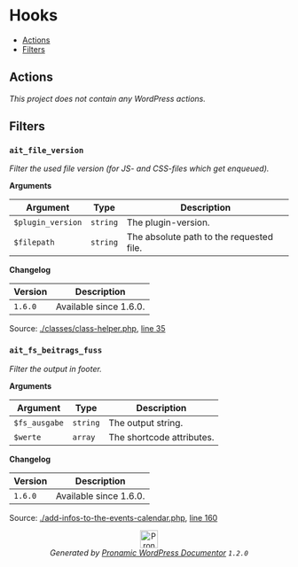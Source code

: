 # Hooks

- [Actions](#actions)
- [Filters](#filters)

## Actions

*This project does not contain any WordPress actions.*

## Filters

### `ait_file_version`

*Filter the used file version (for JS- and CSS-files which get enqueued).*

**Arguments**

Argument | Type | Description
-------- | ---- | -----------
`$plugin_version` | `string` | The plugin-version.
`$filepath` | `string` | The absolute path to the requested file.

**Changelog**

Version | Description
------- | -----------
`1.6.0` | Available since 1.6.0.

Source: [./classes/class-helper.php](classes/class-helper.php), [line 35](classes/class-helper.php#L35-L43)

### `ait_fs_beitrags_fuss`

*Filter the output in footer.*

**Arguments**

Argument | Type | Description
-------- | ---- | -----------
`$fs_ausgabe` | `string` | The output string.
`$werte` | `array` | The shortcode attributes.

**Changelog**

Version | Description
------- | -----------
`1.6.0` | Available since 1.6.0.

Source: [./add-infos-to-the-events-calendar.php](add-infos-to-the-events-calendar.php), [line 160](add-infos-to-the-events-calendar.php#L160-L167)


<p align="center"><a href="https://github.com/pronamic/wp-documentor"><img src="https://cdn.jsdelivr.net/gh/pronamic/wp-documentor@main/logos/pronamic-wp-documentor.svgo-min.svg" alt="Pronamic WordPress Documentor" width="32" height="32"></a><br><em>Generated by <a href="https://github.com/pronamic/wp-documentor">Pronamic WordPress Documentor</a> <code>1.2.0</code></em><p>

